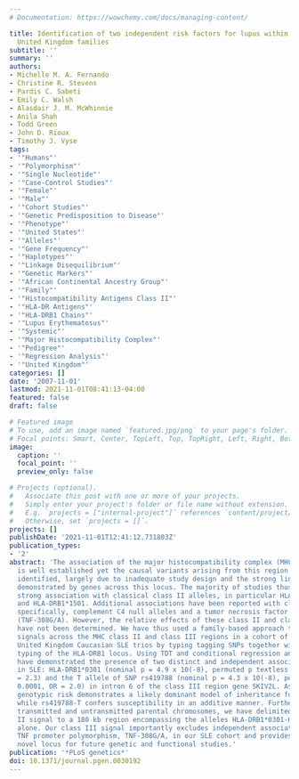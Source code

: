 ```yaml
---
# Documentation: https://wowchemy.com/docs/managing-content/

title: Identification of two independent risk factors for lupus within the MHC in
  United Kingdom families
subtitle: ''
summary: ''
authors:
- Michelle M. A. Fernando
- Christine R. Stevens
- Pardis C. Sabeti
- Emily C. Walsh
- Alasdair J. M. McWhinnie
- Anila Shah
- Todd Green
- John D. Rioux
- Timothy J. Vyse
tags:
- '"Humans"'
- '"Polymorphism"'
- '"Single Nucleotide"'
- '"Case-Control Studies"'
- '"Female"'
- '"Male"'
- '"Cohort Studies"'
- '"Genetic Predisposition to Disease"'
- '"Phenotype"'
- '"United States"'
- '"Alleles"'
- '"Gene Frequency"'
- '"Haplotypes"'
- '"Linkage Disequilibrium"'
- '"Genetic Markers"'
- '"African Continental Ancestry Group"'
- '"Family"'
- '"Histocompatibility Antigens Class II"'
- '"HLA-DR Antigens"'
- '"HLA-DRB1 Chains"'
- '"Lupus Erythematosus"'
- '"Systemic"'
- '"Major Histocompatibility Complex"'
- '"Pedigree"'
- '"Regression Analysis"'
- '"United Kingdom"'
categories: []
date: '2007-11-01'
lastmod: 2021-11-01T08:41:13-04:00
featured: false
draft: false

# Featured image
# To use, add an image named `featured.jpg/png` to your page's folder.
# Focal points: Smart, Center, TopLeft, Top, TopRight, Left, Right, BottomLeft, Bottom, BottomRight.
image:
  caption: ''
  focal_point: ''
  preview_only: false

# Projects (optional).
#   Associate this post with one or more of your projects.
#   Simply enter your project's folder or file name without extension.
#   E.g. `projects = ["internal-project"]` references `content/project/deep-learning/index.md`.
#   Otherwise, set `projects = []`.
projects: []
publishDate: '2021-11-01T12:41:12.731803Z'
publication_types:
- '2'
abstract: 'The association of the major histocompatibility complex (MHC) with SLE
  is well established yet the causal variants arising from this region remain to be
  identified, largely due to inadequate study design and the strong linkage disequilibrium
  demonstrated by genes across this locus. The majority of studies thus far have identified
  strong association with classical class II alleles, in particular HLA-DRB1*0301
  and HLA-DRB1*1501. Additional associations have been reported with class III alleles;
  specifically, complement C4 null alleles and a tumor necrosis factor promoter SNP
  (TNF-308G/A). However, the relative effects of these class II and class III variants
  have not been determined. We have thus used a family-based approach to map association
  signals across the MHC class II and class III regions in a cohort of 314 complete
  United Kingdom Caucasian SLE trios by typing tagging SNPs together with classical
  typing of the HLA-DRB1 locus. Using TDT and conditional regression analyses, we
  have demonstrated the presence of two distinct and independent association signals
  in SLE: HLA-DRB1*0301 (nominal p = 4.9 x 10(-8), permuted p textless 0.0001, OR
  = 2.3) and the T allele of SNP rs419788 (nominal p = 4.3 x 10(-8), permuted p textless
  0.0001, OR = 2.0) in intron 6 of the class III region gene SKIV2L. Assessment of
  genotypic risk demonstrates a likely dominant model of inheritance for HLA-DRB1*0301,
  while rs419788-T confers susceptibility in an additive manner. Furthermore, by comparing
  transmitted and untransmitted parental chromosomes, we have delimited our class
  II signal to a 180 kb region encompassing the alleles HLA-DRB1*0301-HLA-DQA1*0501-HLA-DQB1*0201
  alone. Our class III signal importantly excludes independent association at the
  TNF promoter polymorphism, TNF-308G/A, in our SLE cohort and provides a potentially
  novel locus for future genetic and functional studies.'
publication: '*PLoS genetics*'
doi: 10.1371/journal.pgen.0030192
---
```

